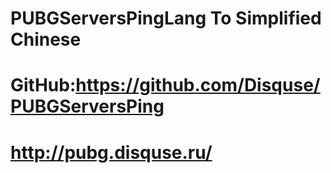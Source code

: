 # PUBGServersPingLang To Simplified Chinese
# GitHub:https://github.com/Disquse/PUBGServersPing
# http://pubg.disquse.ru/
